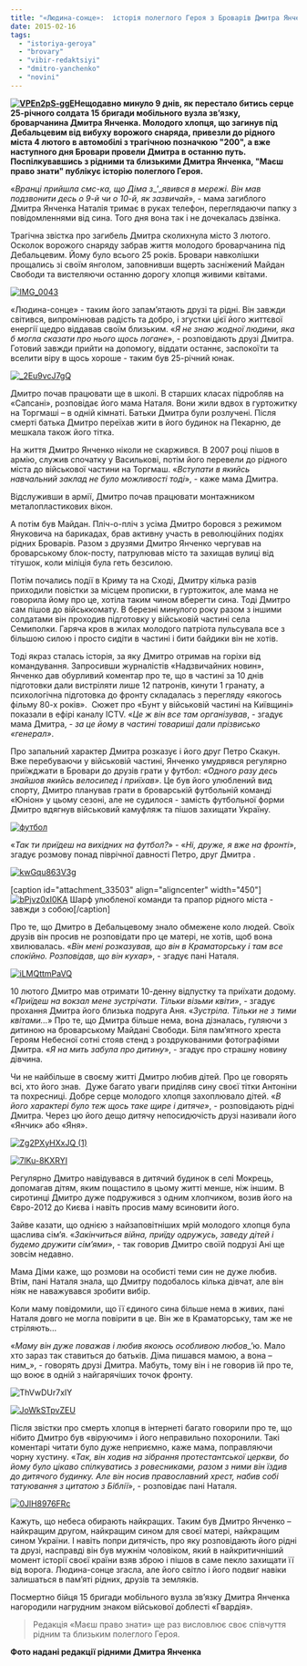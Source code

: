 ```yaml
---
title: "«Людина-сонце»:  історія полеглого Героя з Броварів Дмитра Янченка"
date: 2015-02-16
tags: 
  - "istoriya-geroya"
  - "brovary"
  - "vibir-redaktsiyi"
  - "dmitro-yanchenko"
  - "novini"
---
```


**[![VPEn2pS-ggE](https://mpz.brovary.org/wp-content/uploads/2015/02/VPEn2pS-ggE.jpg)](https://mpz.brovary.org/wp-content/uploads/2015/02/VPEn2pS-ggE.jpg)Нещодавно минуло 9 днів, як перестало битись серце 25-річного солдата 15 бригади мобільного вузла зв’язку, броварчанина Дмитра Янченка. Молодого хлопця, що загинув під Дебальцевим від вибуху ворожого снаряда, привезли до рідного міста 4 лютого в автомобілі з трагічною позначкою "200", а вже наступного дня Бровари провели Дмитра в останню путь. Поспілкувавшись з рідними та близькими Дмитра Янченка, "Маєш право знати" публікує історію полеглого Героя.**

«_Вранці прийшла смс-ка, що Діма з__’__явився в мережі. Він мав подзвонити десь о 9-й чи о 10-й, як зазвичай_», - мама загиблого Дмитра Янченка Наталія тримає в руках телефон, переглядаючи папку з повідомленнями від сина. Того дня вона так і не дочекалась дзвінка.

Трагічна звістка про загибель Дмитра сколихнула місто 3 лютого. Осколок ворожого снаряду забрав життя молодого броварчанина під Дебальцевим. Йому було всього 25 років. Бровари навколішки прощались зі своїм янголом, заповнивши вщерть засніжений Майдан Свободи та вистеляючи останню дорогу хлопця живими квітами.

[![IMG_0043](https://mpz.brovary.org/wp-content/uploads/2015/02/IMG_0043.jpg)](https://mpz.brovary.org/wp-content/uploads/2015/02/IMG_0043.jpg)

«Людина-сонце» - таким його запам’ятають друзі та рідні. Він завжди світився, випромінював радість та добро, і згустки цієї його життєвої енергії щедро віддавав своїм близьким. «_Я не знаю жодної людини, яка б могла сказати про нього щось погане_», - розповідають друзі Дмитра. Готовий завжди прийти на допомогу, віддати останнє, заспокоїти та вселити віру в щось хороше - таким був 25-річний юнак.

[![_2Eu9vcJ7gQ](https://mpz.brovary.org/wp-content/uploads/2015/02/2Eu9vcJ7gQ.jpg)](https://mpz.brovary.org/wp-content/uploads/2015/02/2Eu9vcJ7gQ.jpg)

Дмитро почав працювати ще в школі. В старших класах підробляв на «Сапсані», розповідає його мама Наталя. Вони жили вдвох в гуртожитку на Торгмаші – в одній кімнаті. Батьки Дмитра були розлучені. Після смерті батька Дмитро переїхав жити в його будинок на Пекарню, де мешкала також його тітка.

На життя Дмитро Янченко ніколи не скаржився. В 2007 році пішов в армію, служив спочатку у Василькові, потім його перевели до рідного міста до військової частини на Торгмаш. «_Вступати в якийсь навчальний заклад не було можливості тоді_», - каже мама Дмитра.

Відслуживши в армії, Дмитро почав працювати монтажником металопластикових вікон.

А потім був Майдан. Пліч-о-пліч з усіма Дмитро боровся з режимом Януковича на барикадах, брав активну участь в революційних подіях рідних Броварів. Разом з друзями Дмитро Янченко чергував на броварському блок-посту, патрулював місто та захищав вулиці від тітушок, коли міліція була геть безсилою.

Потім почались події в Криму та на Сході, Дмитру кілька разів приходили повістки за місцем прописки, в гуртожиток, але мама не говорила йому про це, хотіла таким чином вберегти сина. Тоді Дмитро сам пішов до військкомату. В березні минулого року разом з іншими солдатами він проходив підготовку у військовій частині села Семиполки. Гаряча кров в жилах молодого патріота пульсувала все з більшою силою і просто сидіти в частині і бити байдики він не хотів.

Тоді якраз сталась історія, за яку Дмитро отримав на горіхи від командування. Запросивши журналістів «Надзвичайних новин», Янченко дав обурливий коментар про те, що в частині за 10 днів підготовки дали вистріляти лише 12 патронів, кинути 1 гранату, а психологічна підготовка до фронту складалась з перегляду «якогось фільму 80-х років».  Сюжет про «Бунт у військовій частині на Київщині» показали в ефірі каналу ICTV. «_Це ж він все там організував_, - згадує мама Дмитра, - _за це йому в частині товариші дали прізвисько «генерал»_.

Про запальний характер Дмитра розказує і його друг Петро Скакун. Вже перебуваючи у військовій частині, Янченко умудрявся регулярно приїжджати в Бровари до друзів грати у футбол: _«Одного разу десь знайшов якийсь велосипед і приїхав»_. Це був його улюблений вид спорту, Дмитро планував грати в броварській футбольній команді «Юніон» у цьому сезоні, але не судилося - замість футбольної форми Дмитро вдягнув військовий камуфляж та пішов захищати Україну.

[![футбол](https://mpz.brovary.org/wp-content/uploads/2015/02/futbol.jpg)](https://mpz.brovary.org/wp-content/uploads/2015/02/futbol.jpg)

«_Так ти приїдеш на вихідних на футбол?_» - «_Ні, друже, я вже на фронті_», згадує розмову понад піврічної давності Петро, друг Дмитра .

[![kwGqu863V3g](https://mpz.brovary.org/wp-content/uploads/2015/02/kwGqu863V3g.jpg)](https://mpz.brovary.org/wp-content/uploads/2015/02/kwGqu863V3g.jpg)

\[caption id="attachment\_33503" align="aligncenter" width="450"\][![bPjvz0xI0KA](https://mpz.brovary.org/wp-content/uploads/2015/02/bPjvz0xI0KA.jpg)](https://mpz.brovary.org/wp-content/uploads/2015/02/bPjvz0xI0KA.jpg) Шарф улюбленої команди та прапор рідного міста - завжди з собою\[/caption\]

Про те, що Дмитро в Дебальцевому знало обмежене коло людей. Своїх друзів він просив не розповідати про це матері, не хотів, щоб вона хвилювалась. «_Він мені розказував, що він в Краматорську і там все спокійно. Розповідав, що він кухар_», - згадує пані Наталя.

[![iLMQttmPaVQ](https://mpz.brovary.org/wp-content/uploads/2015/02/iLMQttmPaVQ.jpg)](https://mpz.brovary.org/wp-content/uploads/2015/02/iLMQttmPaVQ.jpg)

10 лютого Дмитро мав отримати 10-денну відпустку та приїхати додому. «_Приїдеш на вокзал мене зустрічати. Тільки візьми квіти_», - згадує прохання Дмитра його близька подруга Аня. «_Зустріла. Тільки не з тими квітами..._» Про те, що Дмитра більше нема, вона дізналась, гуляючи з дитиною на броварському Майдані Свободи. Біля пам’ятного хреста Героям Небесної сотні стояв стенд з роздрукованими фотографіями Дмитра. «_Я на мить забула про дитину_», - згадує про страшну новину дівчина.

Чи не найбільше в своєму житті Дмитро любив дітей. Про це говорять всі, хто його знав.  Дуже багато уваги приділяв сину своєї тітки Антоніни та похресниці. Добре серце молодого хлопця захоплювало дітей. «_В його характері було теж щось таке щире і дитяче»_, - розповідають рідні Дмитра. Через цю його дещо дитячу непосидючість друзі називали його «Янчик» або «Яня».

[![Zg2PXyHXxJQ (1)](https://mpz.brovary.org/wp-content/uploads/2015/02/Zg2PXyHXxJQ-1.jpg)](https://mpz.brovary.org/wp-content/uploads/2015/02/Zg2PXyHXxJQ-1.jpg)

[![7lKu-8KXRYI](https://mpz.brovary.org/wp-content/uploads/2015/02/7lKu-8KXRYI.jpg)](https://mpz.brovary.org/wp-content/uploads/2015/02/7lKu-8KXRYI.jpg)

Регулярно Дмитро навідувався в дитячий будинок в селі Мокрець, допомагав дітям, яким пощастило в цьому житті менше, ніж іншим. В сиротинці Дмитро дуже подружився з одним хлопчиком, возив його на Євро-2012 до Києва і навіть просив маму всиновити його.

Зайве казати, що однією з найзаповітніших мрій молодого хлопця була щаслива сім’я. «_Закінчиться війна, приїду одружусь, заведу дітей і будемо дружити сім’ями_», - так говорив Дмитро своїй подрузі Ані ще зовсім недавно.

Мама Діми каже, що розмови на особисті теми син не дуже любив. Втім, пані Наталя знала, що Дмитру подобалось кілька дівчат, але він ніяк не наважувався зробити вибір.

Коли маму повідомили, що її єдиного сина більше нема в живих, пані Наталя довго не могла повірити в це. Він же в Краматорську, там же не стріляють…

«_Маму він дуже поважав і любив якоюсь особливою любов__’ю. Мало хто зараз так ставиться до батьків. Діма пишався мамою, а вона – ним_», - говорять друзі Дмитра. Мабуть, тому він і не говорив їй про те, що воює в одній з найгарячіших точок фронту.

![ThVwDUr7xIY](https://mpz.brovary.org/wp-content/uploads/2015/02/ThVwDUr7xIY.jpg)

[![JoWkSTpvZEU](https://mpz.brovary.org/wp-content/uploads/2015/02/JoWkSTpvZEU.jpg)](https://mpz.brovary.org/wp-content/uploads/2015/02/JoWkSTpvZEU.jpg)

Після звістки про смерть хлопця в інтернеті багато говорили про те, що нібито Дмитро був «віруючим» і його неправильно похоронили. Такі коментарі читати було дуже неприємно, каже мама, поправляючи чорну хустину. «_Так, він ходив на зібрання протестантської церкви, бо йому було цікаво спілкуватись з ровесниками, разом з ними він їздив до дитячого будинку. Але він носив православний хрест, набив собі татуювання з цитатою з Біблії_», - розповідає пані Наталя.

[![0JlH8976FRc](https://mpz.brovary.org/wp-content/uploads/2015/02/0JlH8976FRc.jpg)](https://mpz.brovary.org/wp-content/uploads/2015/02/0JlH8976FRc.jpg)

Кажуть, що небеса обирають найкращих. Таким був Дмитро Янченко – найкращим другом, найкращим сином для своєї матері, найкращим сином України. І навіть попри дитячість, про яку розповідають його рідні та друзі, насправді він був мужнім чоловіком, який в найкритичніший момент історії своєї країни взяв зброю і пішов в саме пекло захищати її від ворога. Людина-сонце згасла, але його світло і його подвиг навіки залишаться в пам’яті рідних, друзів та земляків.

Посмертно бійця 15 бригади мобільного вузла зв’язку Дмитра Янченка нагородили нагрудним знаком військової доблесті «Гвардія».

> Редакція «Маєш право знати» ще раз висловлює своє співчуття рідним та близьким полеглого Героя.

**Фото надані редакції рідними Дмитра Янченка**
